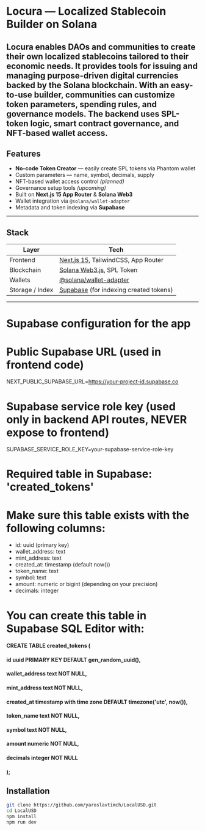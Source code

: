 # Locura — Localized Stablecoin Builder on Solana

**Locura** enables DAOs and communities to create their own localized stablecoins tailored to their economic needs. It provides tools for issuing and managing purpose-driven digital currencies backed by the Solana blockchain. With an easy-to-use builder, communities can customize token parameters, spending rules, and governance models. The backend uses SPL-token logic, smart contract governance, and NFT-based wallet access.
---

## Features

- **No-code Token Creator** — easily create SPL tokens via Phantom wallet
- Custom parameters — name, symbol, decimals, supply
- NFT-based wallet access control *(planned)*
- Governance setup tools *(upcoming)*
- Built on **Next.js 15 App Router** & **Solana Web3**
- Wallet integration via `@solana/wallet-adapter`
- Metadata and token indexing via **Supabase**

---

## Stack

| Layer          | Tech                                                                    |
|----------------|-------------------------------------------------------------------------|
| Frontend       | [Next.js 15](https://nextjs.org/), TailwindCSS, App Router              |
| Blockchain     | [Solana Web3.js](https://solana.com/), SPL Token                        |
| Wallets        | [@solana/wallet-adapter](https://github.com/solana-labs/wallet-adapter) |
| Storage / Index| [Supabase](https://supabase.io/) (for indexing created tokens)          |


---

#  Supabase configuration for the app

#  Public Supabase URL (used in frontend code)
NEXT_PUBLIC_SUPABASE_URL=https://your-project-id.supabase.co

#  Supabase service role key (used only in backend API routes, NEVER expose to frontend)
SUPABASE_SERVICE_ROLE_KEY=your-supabase-service-role-key

#  Required table in Supabase: 'created_tokens'
# Make sure this table exists with the following columns:
 - id: uuid (primary key)
 - wallet_address: text
 - mint_address: text
 - created_at: timestamp (default now())
 - token_name: text
 - symbol: text
 - amount: numeric or bigint (depending on your precision)
 - decimals: integer

#  You can create this table in Supabase SQL Editor with:

#### CREATE TABLE created_tokens (
####   id uuid PRIMARY KEY DEFAULT gen_random_uuid(),
####   wallet_address text NOT NULL,
####    mint_address text NOT NULL,
####    created_at timestamp with time  zone DEFAULT timezone('utc', now()),
####   token_name text NOT NULL,
####   symbol text NOT NULL,
####   amount numeric NOT NULL,
####    decimals integer NOT NULL
####  );

## Installation

```bash
git clone https://github.com/yaroslavtimch/LocalUSD.git
cd LocalUSD
npm install
npm run dev
